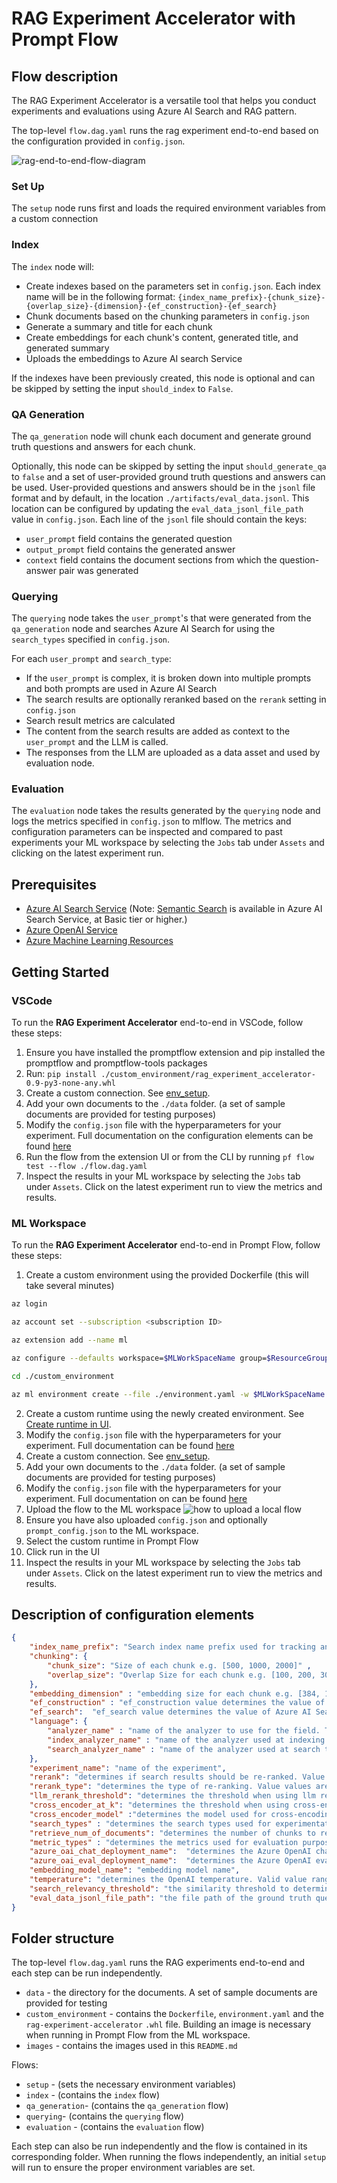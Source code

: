 # **RAG Experiment Accelerator** with Prompt Flow

## Flow description
The RAG Experiment Accelerator is a versatile tool that helps you conduct experiments and evaluations using Azure AI Search and RAG pattern.

The top-level `flow.dag.yaml` runs the rag experiment end-to-end based on the configuration provided in `config.json`.

![rag-end-to-end-flow-diagram](./images/end_to_end_flow_diagram.png)

### Set Up
The `setup` node runs first and loads the required environment variables from a custom connection

### Index
The `index` node will:
- Create indexes based on the parameters set in `config.json`. Each index name will be in the following format: `{index_name_prefix}-{chunk_size}-{overlap_size}-{dimension}-{ef_construction}-{ef_search}`
- Chunk documents based on the chunking parameters in `config.json`
- Generate a summary and title for each chunk
- Create embeddings for each chunk's content, generated title, and generated summary
- Uploads the embeddings to Azure AI search Service

If the indexes have been previously created, this node is optional and can be skipped by setting the input `should_index` to `False`.

### QA Generation
The `qa_generation` node will chunk each document and generate ground truth questions and answers for each chunk.

Optionally, this node can be skipped by setting the input `should_generate_qa` to `false` and a set of user-provided ground truth questions and answers can be used. User-provided questions and answers should be in the `jsonl` file format and by default, in the location `./artifacts/eval_data.jsonl`. This location can be configured by updating the `eval_data_jsonl_file_path` value in `config.json`. Each line of the `jsonl` file should contain the keys:
- `user_prompt` field contains the generated question
- `output_prompt` field contains the generated answer
- `context` field contains the document sections from which the question-answer pair was generated

### Querying
The `querying` node takes the `user_prompt`'s that were generated from the `qa_generation` node and searches Azure AI Search for using the `search_types` specified in `config.json`.

For each `user_prompt` and `search_type`:
- If the `user_prompt` is complex, it is broken down into multiple prompts and both prompts are used in Azure AI Search
- The search results are optionally reranked based on the `rerank` setting in `config.json`
- Search result metrics are calculated
- The content from the search results are added as context to the `user_prompt` and the LLM is called.
- The responses from the LLM are uploaded as a data asset and used by evaluation node.


### Evaluation
The `evaluation` node takes the results generated by the `querying` node and logs the metrics specified in `config.json` to mlflow. The metrics and configuration parameters can be inspected and compared to past experiments your ML workspace by selecting the `Jobs` tab under `Assets` and clicking on the latest experiment run.


## Prerequisites
- [Azure AI Search Service](https://learn.microsoft.com/en-us/azure/search/search-create-service-portal) (Note: [Semantic Search](https://learn.microsoft.com/en-us/azure/search/search-get-started-semantic?tabs=dotnet) is available in Azure AI Search Service, at Basic tier or higher.)
- [Azure OpenAI Service](https://learn.microsoft.com/en-us/azure/ai-services/openai/overview#how-do-i-get-access-to-azure-openai)
- [Azure Machine Learning Resources](https://learn.microsoft.com/en-us/azure/machine-learning/tutorial-azure-ml-in-a-day?view=azureml-api-2)


## Getting Started

### VSCode
To run the **RAG Experiment Accelerator** end-to-end in VSCode, follow these steps:
1. Ensure you have installed the promptflow extension and pip installed the promptflow and promptflow-tools packages
2. Run: `pip install ./custom_environment/rag_experiment_accelerator-0.9-py3-none-any.whl`
3. Create a custom connection. See [env_setup](./env_setup.md).
4. Add your own documents to the `./data` folder. (a set of sample documents are provided for testing purposes)
5. Modify the `config.json` file with the hyperparameters for your experiment. Full documentation on the configuration elements can be found [here](#description-of-configuration-elements)
6. Run the flow from the extension UI or from the CLI by running `pf flow test --flow ./flow.dag.yaml`
7. Inspect the results in your ML workspace by selecting the `Jobs` tab under `Assets`. Click on the latest experiment run to view the metrics and results.


### ML Workspace

To run the **RAG Experiment Accelerator** end-to-end in Prompt Flow, follow these steps:

1. Create a custom environment using the provided Dockerfile (this will take several minutes)
```bash
az login

az account set --subscription <subscription ID>

az extension add --name ml

az configure --defaults workspace=$MLWorkSpaceName group=$ResourceGroupName

cd ./custom_environment

az ml environment create --file ./environment.yaml -w $MLWorkSpaceName
```
2. Create a custom runtime using the newly created environment. See [Create runtime in UI](https://learn.microsoft.com/en-us/azure/machine-learning/prompt-flow/how-to-create-manage-runtime?view=azureml-api-2#create-runtime-in-ui).
3. Modify the `config.json` file with the hyperparameters for your experiment. Full documentation can be found [here](#description-of-configuration-elements)
4. Create a custom connection. See [env_setup](./env_setup.md).
4. Add your own documents to the `./data` folder. (a set of sample documents are provided for testing purposes)
5. Modify the `config.json` file with the hyperparameters for your experiment. Full documentation on can be found [here](#description-of-configuration-elements)
6. Upload the flow to the ML workspace ![how to upload a local flow](./images/upload_local_flow.png)
7. Ensure you have also uploaded `config.json` and optionally `prompt_config.json` to the ML workspace.
8. Select the custom runtime in Prompt Flow
9. Click run in the UI
10. Inspect the results in your ML workspace by selecting the `Jobs` tab under `Assets`. Click on the latest experiment run to view the metrics and results.


## Description of configuration elements

```json
{
    "index_name_prefix": "Search index name prefix used for tracking and comparing jobs",
    "chunking": {
        "chunk_size": "Size of each chunk e.g. [500, 1000, 2000]" ,
        "overlap_size": "Overlap Size for each chunk e.g. [100, 200, 300]"
    },
    "embedding_dimension" : "embedding size for each chunk e.g. [384, 1024]. Valid values are 384, 768,1024" ,
    "ef_construction" : "ef_construction value determines the value of Azure AI Search vector configuration." ,
    "ef_search":  "ef_search value determines the value of Azure AI Search vector configuration.",
    "language": {
        "analyzer_name" : "name of the analyzer to use for the field. This option can be used only with searchable fields and it can't be set together with either searchAnalyzer or indexAnalyzer.",
        "index_analyzer_name" : "name of the analyzer used at indexing time for the field. This option can be used only with searchable fields. It must be set together with searchAnalyzer and it cannot be set together with the analyzer option.",
        "search_analyzer_name" : "name of the analyzer used at search time for the field. This option can be used only with searchable fields. It must be set together with indexAnalyzer and it cannot be set together with the analyzer option. This property cannot be set to the name of a language analyzer; use the analyzer property instead if you need a language analyzer.",
    },
    "experiment_name": "name of the experiment",
    "rerank": "determines if search results should be re-ranked. Value values are TRUE or FALSE" ,
    "rerank_type": "determines the type of re-ranking. Value values are llm or crossencoder",
    "llm_rerank_threshold": "determines the threshold when using llm re-ranking. Chunks with rank above this number are selected in range from 1 - 10." ,
    "cross_encoder_at_k": "determines the threshold when using cross-encoding re-ranking. Chunks with given rank value are selected." ,
    "cross_encoder_model" :"determines the model used for cross-encoding re-ranking step. Valid value is cross-encoder/stsb-roberta-base",
    "search_types" : "determines the search types used for experimentation. Valid value are search_for_match_semantic, search_for_match_Hybrid_multi, search_for_match_Hybrid_cross, search_for_match_text, search_for_match_pure_vector, search_for_match_pure_vector_multi, search_for_match_pure_vector_cross, search_for_manual_hybrid. e.g. ['search_for_manual_hybrid', 'search_for_match_Hybrid_multi','search_for_match_semantic' ]",
    "retrieve_num_of_documents": "determines the number of chunks to retrieve from the search index",
    "metric_types" : "determines the metrics used for evaluation purpose. Valid value are lcsstr, lcsseq, cosine, jaro_winkler, hamming, jaccard, levenshtein, fuzzy, bert_all_MiniLM_L6_v2, bert_base_nli_mean_tokens, bert_large_nli_mean_tokens, bert_large_nli_stsb_mean_tokens, bert_distilbert_base_nli_stsb_mean_tokens, bert_paraphrase_multilingual_MiniLM_L12_v2 llm_context_precision, llm_answer_relevance. e.g ['fuzzy','bert_all_MiniLM_L6_v2','cosine','bert_distilbert_base_nli_stsb_mean_tokens']",
    "azure_oai_chat_deployment_name":  "determines the Azure OpenAI chat deployment name",
    "azure_oai_eval_deployment_name":  "determines the Azure OpenAI evaluation deployment name",
    "embedding_model_name": "embedding model name",
    "temperature": "determines the OpenAI temperature. Valid value ranges from 0 to 1.",
    "search_relevancy_threshold": "the similarity threshold to determine if a doc is relevant. Valid ranges are from 0.0 to 1.0",
    "eval_data_jsonl_file_path": "the file path of the ground truth questions and answers. This must be a jsonl file and each line should contain the keys: user_prompt (question), output_prompt (answer), context (the document context that contains the answer)"
}
```

## Folder structure

The top-level `flow.dag.yaml` runs the RAG experiments end-to-end and each step can be run independently.

- `data` - the directory for the documents. A set of sample documents are provided for testing
- `custom_environment` - contains the `Dockerfile`, `environment.yaml` and the `rag-experiment-accelerator` `.whl` file. Building an image is necessary when running in Prompt Flow from the ML workspace.
- `images` - contains the images used in this `README.md`

Flows:
- `setup` - (sets the necessary environment variables)
- `index` - (contains the `index` flow)
- `qa_generation`- (contains the `qa_generation` flow)
- `querying`- (contains the `querying` flow)
- `evaluation` - (contains the `evaluation` flow)

Each step can also be run independently and the flow is contained in its corresponding folder. When running the flows independently, an initial `setup` will run to ensure the proper environment variables are set.
